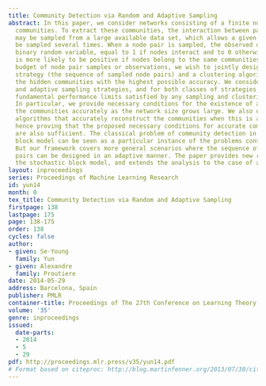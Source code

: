 ```yaml
---
title: Community Detection via Random and Adaptive Sampling
abstract: In this paper, we consider networks consisting of a finite number of non-overlapping
  communities. To extract these communities, the interaction between pairs of nodes
  may be sampled from a large available data set, which allows a given node pair to
  be sampled several times. When a node pair is sampled, the observed outcome is a
  binary random variable, equal to 1 if nodes interact and to 0 otherwise. The outcome
  is more likely to be positive if nodes belong to the same communities. For a given
  budget of node pair samples or observations, we wish to jointly design a sampling
  strategy (the sequence of sampled node pairs) and a clustering algorithm that recover
  the hidden communities with the highest possible accuracy. We consider both non-adaptive
  and adaptive sampling strategies, and for both classes of strategies, we derive
  fundamental performance limits satisfied by any sampling and clustering algorithm.
  In particular, we provide necessary conditions for the existence of algorithms recovering
  the communities accurately as the network size grows large. We also devise simple
  algorithms that accurately reconstruct the communities when this is at all possible,
  hence proving that the proposed necessary conditions for accurate community detection
  are also sufficient. The classical problem of community detection in the stochastic
  block model can be seen as a particular instance of the problems consider here.
  But our framework covers more general scenarios where the sequence of sampled node
  pairs can be designed in an adaptive manner. The paper provides new results for
  the stochastic block model, and extends the analysis to the case of adaptive sampling.
layout: inproceedings
series: Proceedings of Machine Learning Research
id: yun14
month: 0
tex_title: Community Detection via Random and Adaptive Sampling
firstpage: 138
lastpage: 175
page: 138-175
order: 138
cycles: false
author:
- given: Se-Young
  family: Yun
- given: Alexandre
  family: Proutiere
date: 2014-05-29
address: Barcelona, Spain
publisher: PMLR
container-title: Proceedings of The 27th Conference on Learning Theory
volume: '35'
genre: inproceedings
issued:
  date-parts:
  - 2014
  - 5
  - 29
pdf: http://proceedings.mlr.press/v35/yun14.pdf
# Format based on citeproc: http://blog.martinfenner.org/2013/07/30/citeproc-yaml-for-bibliographies/
---
```

